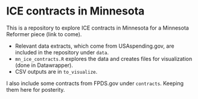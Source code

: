 # ICE contracts in Minnesota

This is a repository to explore ICE contracts in Minnesota for a Minnesota Reformer piece (link to come). 
- Relevant data extracts, which come from USAspending.gov, are included in the repository under `data`. 
- `mn_ice_contracts.R` explores the data and creates files for visualization (done in Datawrapper).
- CSV outputs are in `to_visualize`.

I also include some contracts from FPDS.gov under `contracts`. Keeping them here for posterity. 
